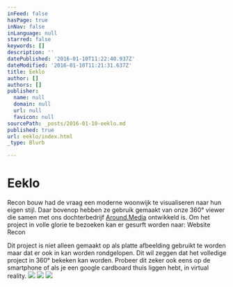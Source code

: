 ```yaml
---
inFeed: false
hasPage: true
inNav: false
inLanguage: null
starred: false
keywords: []
description: ''
datePublished: '2016-01-10T11:22:40.937Z'
dateModified: '2016-01-10T11:21:31.637Z'
title: Eeklo
author: []
authors: []
publisher:
  name: null
  domain: null
  url: null
  favicon: null
sourcePath: _posts/2016-01-10-eeklo.md
published: true
url: eeklo/index.html
_type: Blurb

---
```

# Eeklo

Recon bouw had de vraag een moderne woonwijk te visualiseren naar hun eigen stijl. Daar bovenop hebben ze gebruik gemaakt van onze 360° viewer die samen met ons dochterbedrijf [Around.Media][0] ontwikkeld is. Om het project in volle glorie te bezoeken kan er gesurft worden naar: Website Recon

Dit project is niet alleen gemaakt op als platte afbeelding gebruikt te worden maar dat er ook in kan worden rondgelopen. Dit wil zeggen dat het volledige project in 360° bekeken kan worden. Probeer dit zeker ook eens op de smartphone of als je een google cardboard thuis liggen hebt, in virtual reality.
![](https://the-grid-user-content.s3-us-west-2.amazonaws.com/a30bf78f-8861-4f1c-b99e-b144a984e69e.jpg)
![](https://the-grid-user-content.s3-us-west-2.amazonaws.com/014182c3-4b30-4e92-8b94-6b84aa0a0369.jpg)
![](https://the-grid-user-content.s3-us-west-2.amazonaws.com/54d6f34f-cb67-4f46-90f0-dfda7a7e8362.jpg)

[0]: www.around.media